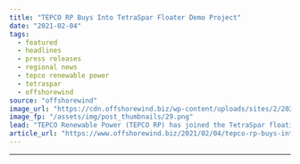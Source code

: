 ```yaml
---
title: "TEPCO RP Buys Into TetraSpar Floater Demo Project"
date: "2021-02-04"
tags: 
  - featured
  - headlines
  - press releases
  - regional news
  - tepco renewable power
  - tetraspar
  - offshorewind
source: "offshorewind"
image_url: "https://cdn.offshorewind.biz/wp-content/uploads/sites/2/2021/02/04122008/TEPCO-RP-Buys-Into-TetraSpar-Floater-Demo-Project.png"
image_fp: "/assets/img/post_thumbnails/29.png"
lead: "TEPCO Renewable Power (TEPCO RP) has joined the TetraSpar floating foundation demonstration project by"
article_url: "https://www.offshorewind.biz/2021/02/04/tepco-rp-buys-into-tetraspar-floater-demo-project/"
---
```


---
